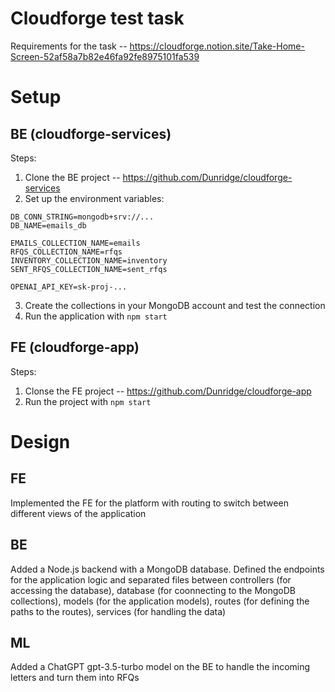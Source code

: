 # Cloudforge test task 
Requirements for the task -- https://cloudforge.notion.site/Take-Home-Screen-52af58a7b82e46fa92fe8975101fa539

# Setup 

## BE (cloudforge-services)

Steps: 
1. Clone the BE project -- https://github.com/Dunridge/cloudforge-services
2. Set up the environment variables: 

```
DB_CONN_STRING=mongodb+srv://...
DB_NAME=emails_db

EMAILS_COLLECTION_NAME=emails
RFQS_COLLECTION_NAME=rfqs
INVENTORY_COLLECTION_NAME=inventory
SENT_RFQS_COLLECTION_NAME=sent_rfqs

OPENAI_API_KEY=sk-proj-...

```
3. Create the collections in your MongoDB account and test the connection 
4. Run the application with `npm start` 

## FE (cloudforge-app)

Steps: 
1. Clonse the FE project -- https://github.com/Dunridge/cloudforge-app 
2. Run the project with `npm start` 

# Design

## FE 
Implemented the FE for the platform with routing to switch between different views of the application  

## BE 
Added a Node.js backend with a MongoDB database. Defined the endpoints for the application logic and separated files between controllers (for accessing the database), database (for coonnecting to the MongoDB collections), models (for the application models), routes (for defining the paths to the routes), services (for handling the data)

## ML
Added a ChatGPT gpt-3.5-turbo model on the BE to handle the incoming letters and turn them into RFQs